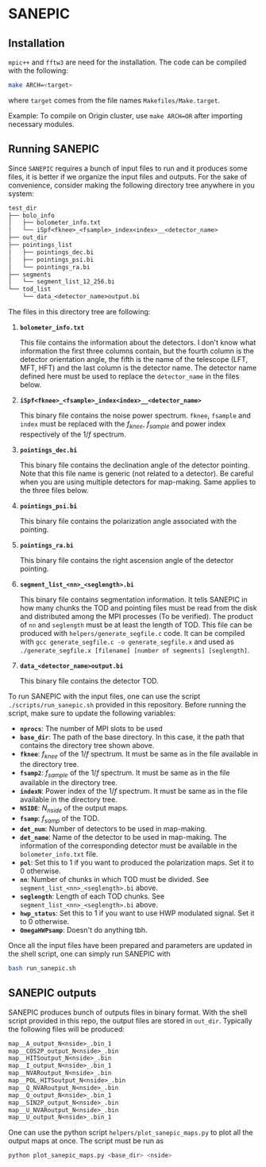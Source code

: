# SANEPIC

## Installation

`mpic++` and `fftw3` are need for the installation. The code can be compiled with the following:

```bash
make ARCH=<target>
```

where `target` comes from the file names `Makefiles/Make.target`.

Example: To compile on Origin cluster, use `make ARCH=OR` after importing necessary modules.

## Running SANEPIC

Since `SANEPIC` requires a bunch of input files to run and it produces some files, it is better if we organize the input files and outputs. For the sake of convenience, consider making the following directory tree anywhere in you system:

```txt
test_dir
├── bolo_info
│   ├── bolometer_info.txt
│   └── iSpf<fknee>_<fsample>_index<index>__<detector_name>
├── out_dir
├── pointings_list
│   ├── pointings_dec.bi
│   ├── pointings_psi.bi
│   └── pointings_ra.bi
├── segments
│   └── segment_list_12_256.bi
└── tod_list
    └── data_<detector_name>output.bi
```

The files in this directory tree are following:

1. **`bolometer_info.txt`**
  
    This file contains the information about the detectors. I don't know what information the first three columns contain, but the fourth column is the detector orientation angle, the fifth is the name of the telescope (LFT, MFT, HFT) and the last column is the detector name. The detector name defined here must be used to replace the `detector_name` in the files below.

2. **`iSpf<fknee>_<fsample>_index<index>__<detector_name>`**

    This binary file contains the noise power spectrum. `fknee`, `fsample` and `index` must be replaced with the $f_{knee}$, $f_{sample}$ and power index respectively of the $1/f$ spectrum.

3. **`pointings_dec.bi`**

    This binary file contains the declination angle of the detector pointing. Note that this file name is generic (not related to a detector). Be careful when you are using multiple detectors for map-making. Same applies to the three files below.

4. **`pointings_psi.bi`**

    This binary file contains the polarization angle associated with the pointing.

5. **`pointings_ra.bi`**

    This binary file contains the right ascension angle of the detector pointing.

6. **`segment_list_<nn>_<seglength>.bi`**

    This binary file contains segmentation information. It tells SANEPIC in how many chunks the TOD and pointing files must be read from the disk and distributed among the MPI processes (To be verified). The product of `nn` and `seglength` must be at least the length of TOD. This file can be produced with `helpers/generate_segfile.c` code. It can be compiled with `gcc generate_segfile.c -o generate_segfile.x` and used as `./generate_segfile.x [filename] [number of segments] [seglength]`.

7. **`data_<detector_name>output.bi`**

    This binary file contains the detector TOD.

To run SANEPIC with the input files, one can use the script `./scripts/run_sanepic.sh` provided in this repository. Before running the script, make sure to update the following variables:

- **`nprocs`**: The number of MPI slots to be used
- **`base_dir`**: The path of the base directory. In this case, it the path that contains the directory tree shown above.
- **`fknee`**: $f_{knee}$ of the $1/f$ spectrum. It must be same as in the file available in the directory tree.
- **`fsamp2`**: $f_{sample}$ of the $1/f$ spectrum. It must be same as in the file available in the directory tree.
- **`indexN`**: Power index of the $1/f$ spectrum. It must be same as in the file available in the directory tree.
- **`NSIDE`**: $N_{nside}$ of the output maps.
- **`fsamp`**: $f_{samp}$ of the TOD.
- **`det_num`**: Number of detectors to be used in map-making.
- **`det_name`**: Name of the detector to be used in map-making. The information of the corresponding detector must be available in the `bolometer_info.txt` file.
- **`pol`**: Set this to 1 if you want to produced the polarization maps. Set it to 0 otherwise.
- **`nn`**: Number of chunks in which TOD must be divided. See `segment_list_<nn>_<seglength>.bi` above.
- **`seglength`**: Length of each TOD chunks. See `segment_list_<nn>_<seglength>.bi` above.
- **`hwp_status`**: Set this to 1 if you want to use HWP modulated signal. Set it to 0 otherwise.
- **`OmegaHWPsamp`**: Doesn't do anything tbh.

Once all the input files have been prepared and parameters are updated in the shell script, one can simply run SANEPIC with

```bash
bash run_sanepic.sh
```


## SANEPIC outputs

SANEPIC produces bunch of outputs files in binary format. With the shell script provided in this repo, the output files are stored in `out_dir`. Typically the following files will be produced:

```txt
map__A_output_N<nside>_.bin_1
map__COS2P_output_N<nside>_.bin
map__HITSoutput_N<nside>_.bin
map__I_output_N<nside>_.bin_1
map__NVARoutput_N<nside>_.bin
map__POL_HITSoutput_N<nside>_.bin
map__Q_NVARoutput_N<nside>_.bin
map__Q_output_N<nside>_.bin_1
map__SIN2P_output_N<nside>_.bin
map__U_NVARoutput_N<nside>_.bin
map__U_output_N<nside>_.bin_1
```

One can use the python script `helpers/plot_sanepic_maps.py` to plot all the output maps at once. The script must be run as

```bash
python plot_sanepic_maps.py <base_dir> <nside>
```
